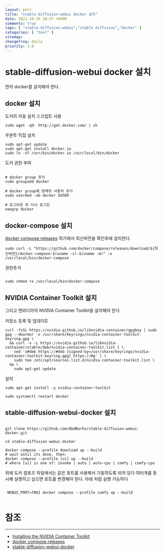 ```yaml
---
layout: post
title: "stable-diffusion-webui docker 설치"
date: 2023-10-26 10:27 +0900
comments: true
tags: [ "stable-diffusion-webui","stable diffusion","docker" ]
categories: [ "tool" ]
sitemap:
changefreq: daily
priority: 1.0
---
```


# stable-diffusion-webui docker 설치

먼저 docker를 설치해야 한다.

## docker 설치

도커의 자동 설치 스크립트 사용

```shell
sudo wget -qO- http://get.docker.com/ | sh
```

우분투 직접 설치

```shell
sudo apt-get update
sudo apt-get install docker.io
sudo ln -sf /usr/bin/docker.io /usr/local/bin/docker
```

도커 권한 부여

```shell

# docker group 추가
sudo groupadd docker

# docker group에 현재의 사용자 추가
sudo usermod -aG docker $USER

# 로그아웃 후 다시 로그인
newgrp docker
```

## docker-compose 설치

[docker compose releases](https://github.com/docker/compose/releases) 여기에서 최신버전을 확인후에 설치한다.

```shell
sudo curl -L "https://github.com/docker/compose/releases/download/${최신버전}/docker-compose-$(uname -s)-$(uname -m)" -o /usr/local/bin/docker-compose

```

권한추가

```shell

sudo chmod +x /usr/local/bin/docker-compose

```

## NVIDIA Container Toolkit 설치

그리고 엔비디아의 NVIDIA Container Toolkit을 설치해야 한다.

저장소 등록 및 업데이트

```shell
curl -fsSL https://nvidia.github.io/libnvidia-container/gpgkey | sudo gpg --dearmor -o /usr/share/keyrings/nvidia-container-toolkit-keyring.gpg \
  && curl -s -L https://nvidia.github.io/libnvidia-container/stable/deb/nvidia-container-toolkit.list | \
    sed 's#deb https://#deb [signed-by=/usr/share/keyrings/nvidia-container-toolkit-keyring.gpg] https://#g' | \
    sudo tee /etc/apt/sources.list.d/nvidia-container-toolkit.list \
  && \
    sudo apt-get update

```

설치
```shell
sudo apt-get install -y nvidia-container-toolkit
```

```shell
sudo systemctl restart docker
```

## stable-diffusion-webui-docker 설치


```shell

git clone https://github.com/AbdBarho/stable-diffusion-webui-docker.git

cd stable-diffusion-webui-docker

docker compose --profile download up --build
# wait until its done, then:
docker compose --profile [ui] up --build
# where [ui] is one of: invoke | auto | auto-cpu | comfy | comfy-cpu

```

위에 도커 컴포즈 파일에서는 같은 포트를 사용해서 기동하도록 되어 있다 여러개를 동시해 실행하고 싶으면 포트를 변경해야 한다. 
아래 처럼 실행 가능하다

```shell
 
 WEBUI_PORT=7861 docker compose --profile comfy up --build
 
```

# 참조
-----

* [Installing the NVIDIA Container Toolkit](https://docs.nvidia.com/datacenter/cloud-native/container-toolkit/latest/install-guide.html)
* [docker compose releases](https://github.com/docker/compose/releases)
* [stable-diffusion-webui-docker](https://github.com/AbdBarho/stable-diffusion-webui-docker)
